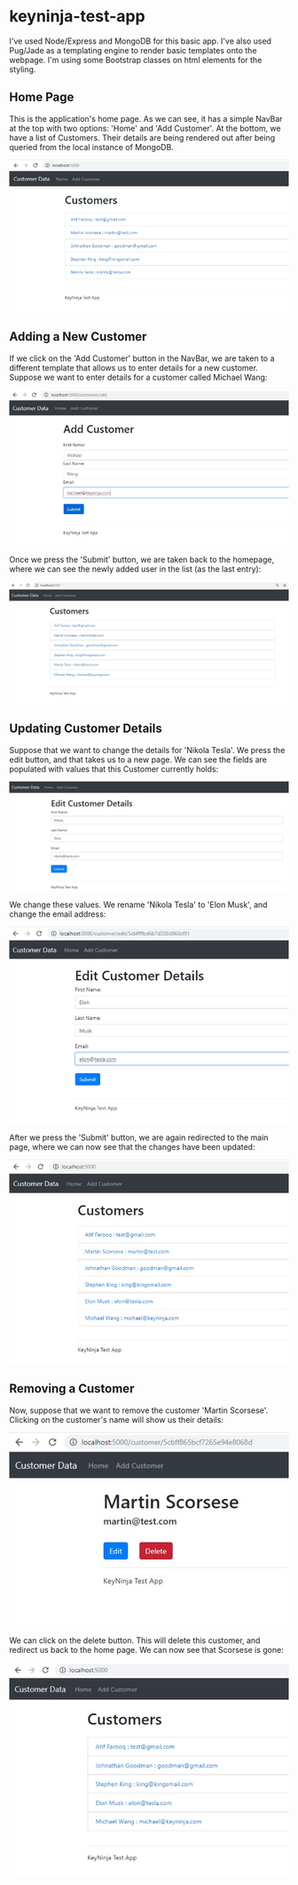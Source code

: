 # keyninja-test-app

I've used Node/Express and MongoDB for this basic app. I've also used Pug/Jade as a templating engine to render basic templates onto the webpage. I'm using some Bootstrap classes on html elements for the styling.

## Home Page

This is the application's home page. As we can see, it has a simple NavBar at the top with two options: 'Home' and 'Add Customer'. At the bottom, we have a list of Customers. Their details are being rendered out after being queried from the local instance of MongoDB. 

![alt text](https://raw.githubusercontent.com/AtifFarooq/keyninja-test-app/master/resources/home_page.jpg)

## Adding a New Customer

If we click on the 'Add Customer' button in the NavBar, we are taken to a different template that allows us to enter details for a new customer. Suppose we want to enter details for a customer called Michael Wang:

![alt text](https://raw.githubusercontent.com/AtifFarooq/keyninja-test-app/master/resources/add_customer_page.jpg)

Once we press the 'Submit' button, we are taken back to the homepage, where we can see the newly added user in the list (as the last entry):

![alt text](https://raw.githubusercontent.com/AtifFarooq/keyninja-test-app/master/resources/add_customer_submit.jpg)

## Updating Customer Details

Suppose that we want to change the details for 'Nikola Tesla'. We press the edit button, and that takes us to a new page. We can see the fields are populated with values that this Customer currently holds:

![alt text](https://raw.githubusercontent.com/AtifFarooq/keyninja-test-app/master/resources/edit_customer_details.jpg)

We change these values. We rename 'Nikola Tesla' to 'Elon Musk', and change the email address:

![alt text](https://raw.githubusercontent.com/AtifFarooq/keyninja-test-app/master/resources/edit_customer_details_presubmit.jpg)

After we press the 'Submit' button, we are again redirected to the main page, where we can now see that the changes have been updated:

![alt text](https://raw.githubusercontent.com/AtifFarooq/keyninja-test-app/master/resources/edit_customer_details_submit.jpg)

## Removing a Customer

Now, suppose that we want to remove the customer 'Martin Scorsese'. Clicking on the customer's name will show us their details:

![alt text](https://raw.githubusercontent.com/AtifFarooq/keyninja-test-app/master/resources/delete_customer.jpg)

We can click on the delete button. This will delete this customer, and redirect us back to the home page. We can now see that Scorsese is gone:

![alt text](https://raw.githubusercontent.com/AtifFarooq/keyninja-test-app/master/resources/delete_customer_post.jpg)

